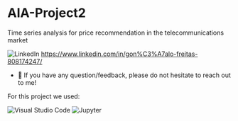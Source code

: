 # AIA-Project2
Time series analysis for price recommendation in the telecommunications market

![LinkedIn](https://img.shields.io/badge/LinkedIn-0077B5?style=for-the-badge&logo=linkedin&logoColor=white) https://www.linkedin.com/in/gon%C3%A7alo-freitas-808174247/
</br>
- 💬 If you have any question/feedback, please do not hesitate to reach out to me!

For this project we used:

![Visual Studio Code](https://img.shields.io/badge/Visual_Studio_Code-0078D4?style=for-the-badge&logo=visual%20studio%20code&logoColor=white)
![Jupyter](https://img.shields.io/badge/Made%20with-Jupyter-orange?style=for-the-badge&logo=Jupyter)

